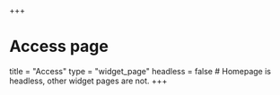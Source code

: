 +++
# Access page
title = "Access"
type = "widget_page"
headless = false  # Homepage is headless, other widget pages are not.
+++
